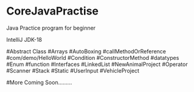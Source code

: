 # CoreJavaPractise

Java Practice program for beginner

IntelliJ
JDK-18


#Abstract Class
#Arrays
#AutoBoxing
#callMethodOrReference
#com/demo/HelloWorld
#Condition
#ConstructorMethod
#datatypes
#Enum
#function
#Interfaces
#LinkedList
#NewAnimalProject
#Operator
#Scanner
#Stack
#Static
#UserInput
#VehicleProject



#More Coming Soon.........

